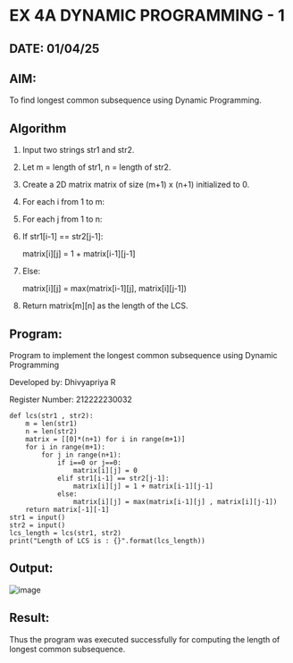 # EX 4A DYNAMIC PROGRAMMING - 1

## DATE: 01/04/25

## AIM:
To find longest common subsequence using Dynamic Programming.


## Algorithm

1. Input two strings str1 and str2.

2. Let m = length of str1, n = length of str2.

3. Create a 2D matrix matrix of size (m+1) x (n+1) initialized to 0.

4. For each i from 1 to m:

5. For each j from 1 to n:

6. If str1[i-1] == str2[j-1]:
   
   matrix[i][j] = 1 + matrix[i-1][j-1]
   
7. Else:

   matrix[i][j] = max(matrix[i-1][j], matrix[i][j-1])

8. Return matrix[m][n] as the length of the LCS.


## Program:

Program to implement the longest common subsequence using Dynamic Programming

Developed by: Dhivyapriya R

Register Number: 212222230032

```
def lcs(str1 , str2):
    m = len(str1)
    n = len(str2)
    matrix = [[0]*(n+1) for i in range(m+1)] 
    for i in range(m+1):
        for j in range(n+1):
            if i==0 or j==0:
                matrix[i][j] = 0
            elif str1[i-1] == str2[j-1]:
                matrix[i][j] = 1 + matrix[i-1][j-1]
            else:
                matrix[i][j] = max(matrix[i-1][j] , matrix[i][j-1])
    return matrix[-1][-1]
str1 = input()
str2 = input()
lcs_length = lcs(str1, str2)
print("Length of LCS is : {}".format(lcs_length))
```

## Output:

![image](https://github.com/user-attachments/assets/5ecd5eed-88b5-497a-9d5f-e0f1e2763a0a)


## Result:
Thus the program was executed successfully for computing the length of longest common subsequence.
